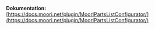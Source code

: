 **Dokumentation:** [https://docs.moori.net/plugin/MoorlPartsListConfigurator/](https://docs.moori.net/plugin/MoorlPartsListConfigurator/)

